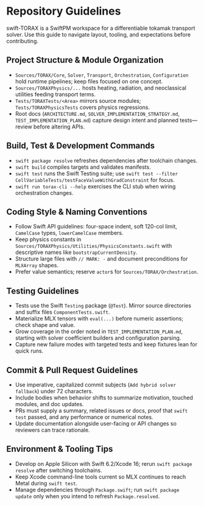 # Repository Guidelines
swift-TORAX is a SwiftPM workspace for a differentiable tokamak transport solver. Use this guide to navigate layout, tooling, and expectations before contributing.

## Project Structure & Module Organization
- `Sources/TORAX/Core`, `Solver`, `Transport`, `Orchestration`, `Configuration` hold runtime pipelines; keep files focused on one concept.
- `Sources/TORAXPhysics/...` hosts heating, radiation, and neoclassical utilities feeding transport terms.
- `Tests/TORAXTests/<Area>` mirrors source modules; `Tests/TORAXPhysicsTests` covers physics regressions.
- Root docs (`ARCHITECTURE.md`, `SOLVER_IMPLEMENTATION_STRATEGY.md`, `TEST_IMPLEMENTATION_PLAN.md`) capture design intent and planned tests—review before altering APIs.

## Build, Test & Development Commands
- `swift package resolve` refreshes dependencies after toolchain changes.
- `swift build` compiles targets and validates manifests.
- `swift test` runs the Swift Testing suite; use `swift test --filter CellVariableTests/testFaceValueWithGradConstraint` for focus.
- `swift run torax-cli --help` exercises the CLI stub when wiring orchestration changes.

## Coding Style & Naming Conventions
- Follow Swift API guidelines: four-space indent, soft 120-col limit, `CamelCase` types, `lowerCamelCase` members.
- Keep physics constants in `Sources/TORAXPhysics/Utilities/PhysicsConstants.swift` with descriptive names like `bootstrapCurrentDensity`.
- Structure large files with `// MARK: -` and document preconditions for `MLXArray` shapes.
- Prefer value semantics; reserve `actor`s for `Sources/TORAX/Orchestration`.

## Testing Guidelines
- Tests use the Swift `Testing` package (`@Test`). Mirror source directories and suffix files `ComponentTests.swift`.
- Materialize MLX tensors with `eval(...)` before numeric assertions; check shape and value.
- Grow coverage in the order noted in `TEST_IMPLEMENTATION_PLAN.md`, starting with solver coefficient builders and configuration parsing.
- Capture new failure modes with targeted tests and keep fixtures lean for quick runs.

## Commit & Pull Request Guidelines
- Use imperative, capitalized commit subjects (`Add hybrid solver fallback`) under 72 characters.
- Include bodies when behavior shifts to summarize motivation, touched modules, and doc updates.
- PRs must supply a summary, related issues or docs, proof that `swift test` passed, and any performance or numerical notes.
- Update documentation alongside user-facing or API changes so reviewers can trace rationale.

## Environment & Tooling Tips
- Develop on Apple Silicon with Swift 6.2/Xcode 16; rerun `swift package resolve` after switching toolchains.
- Keep Xcode command-line tools current so MLX continues to reach Metal during `swift test`.
- Manage dependencies through `Package.swift`; run `swift package update` only when you intend to refresh `Package.resolved`.

